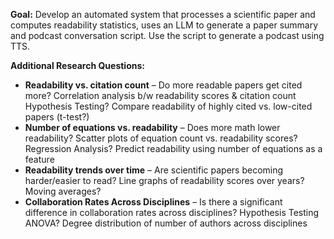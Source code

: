 **Goal:** Develop an automated system that processes a scientific paper and computes readability statistics, uses an LLM to generate a paper summary and podcast conversation script. Use the script to generate a podcast using TTS.

**Additional Research Questions:**
- **Readability vs. citation count** – Do more readable papers get cited more? 
Correlation analysis b/w readability scores & citation count
Hypothesis Testing? Compare readability of highly cited vs. low-cited papers (t-test?) 
- **Number of equations vs. readability** – Does more math lower readability?
Scatter plots of equation count vs. readability scores?
Regression Analysis? Predict readability using number of equations as a feature
- **Readability trends over time** – Are scientific papers becoming harder/easier to read?
Line graphs of readability scores over years?
Moving averages?
- **Collaboration Rates Across Disciplines** – Is there a significant difference in collaboration rates across disciplines? 
Hypothesis Testing ANOVA?
Degree distribution of number of authors across disciplines
